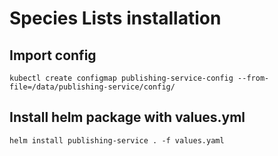 # Species Lists installation

## Import config

```shell
kubectl create configmap publishing-service-config --from-file=/data/publishing-service/config/
```

## Install helm package with values.yml

```shell
helm install publishing-service . -f values.yaml
```
